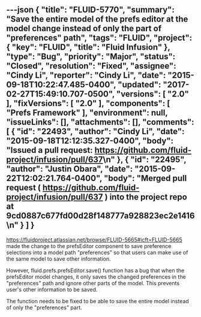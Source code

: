 ---json
{
  "title": "FLUID-5770",
  "summary": "Save the entire model of the prefs editor at the model change instead of only the part of \"preferences\" path",
  "tags": "FLUID",
  "project": {
    "key": "FLUID",
    "title": "Fluid Infusion"
  },
  "type": "Bug",
  "priority": "Major",
  "status": "Closed",
  "resolution": "Fixed",
  "assignee": "Cindy Li",
  "reporter": "Cindy Li",
  "date": "2015-09-18T10:22:47.485-0400",
  "updated": "2017-02-27T15:49:10.707-0500",
  "versions": [
    "2.0"
  ],
  "fixVersions": [
    "2.0"
  ],
  "components": [
    "Prefs Framework"
  ],
  "environment": null,
  "issueLinks": [],
  "attachments": [],
  "comments": [
    {
      "id": "22493",
      "author": "Cindy Li",
      "date": "2015-09-18T12:12:35.327-0400",
      "body": "Issued a pull request: <https://github.com/fluid-project/infusion/pull/637>\n"
    },
    {
      "id": "22495",
      "author": "Justin Obara",
      "date": "2015-09-22T12:02:21.764-0400",
      "body": "Merged pull request ( <https://github.com/fluid-project/infusion/pull/637> ) into the project repo at 9cd0887c677fd00d28f148777a928823ec2e1416\n"
    }
  ]
}
---
<https://fluidproject.atlassian.net/browse/FLUID-5665#icft=FLUID-5665> made the change to the prefsEditor component to save preference selections into a model path "preferences" so that users can make use of the same model to save other information.

However, fluid.prefs.prefsEditor.save() function has a bug that when the prefsEditor model changes, it only saves the changed preferences in the "preferences" path and ignore other parts of the model. This prevents user's other information to be saved.

The function needs to be fixed to be able to save the entire model instead of only the "preferences" part.

        